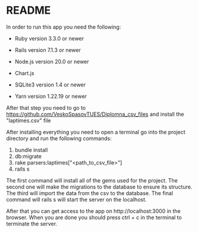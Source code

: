 # README

In order to run this app you need the following:

* Ruby version 3.3.0 or newer

* Rails version 7.1.3 or newer
  
* Node.js version 20.0 or newer

* Chart.js

* SQLite3 version 1.4 or newer

* Yarn version 1.22.19 or newer

After that step you need to go to https://github.com/VeskoSpasovTUES/Diplomna_csv_files and install the "laptimes.csv" file 

After installing everything you need to open a terminal go into the project directory and run the following commands:

1. bundle install
2. db:migrate
3. rake parsers:laptimes["<path_to_csv_file>"]
4. rails s

The first command will install all of the gems used for the project. The second one will make the migrations to the database to ensure its structure. 
The third will import the data from the csv to the database. The final command will rails s will start the server on the localhost.

After that you can get access to the app on http://localhost:3000 in the browser. When you are done you should press ctrl + c in the terminal to terminate the server.
